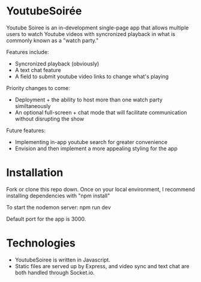 # YoutubeSoirée

Youtube Soiree is an in-development single-page app that allows multiple users to watch Youtube videos with syncronized playback in what is commonly known as a "watch party."

Features include: 
* Syncronized playback (obviously)
* A text chat feature
* A field to submit youtube video links to change what's playing

Priority changes to come:
* Deployment + the ability to host more than one watch party similtaneously
* An optional full-screen + chat mode that will facilitate communication without disrupting the show

Future features:
* Implementing in-app youtube search for greater convenience
* Envision and then implement a more appealing styling for the app

# Installation

Fork or clone this repo down. Once on your local environment, I recommend installing dependencies with "npm install"

To start the nodemon server: npm run dev

Default port for the app is 3000.

# Technologies

* YoutubeSoiree is written in Javascript. 
* Static files are served up by Express, and video sync and text chat are both handled through Socket.io.
